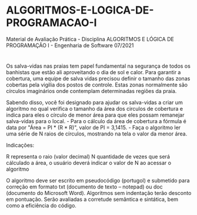 # ALGORITMOS-E-LOGICA-DE-PROGRAMACAO-I
Material de Avaliação Prática - Disciplina ALGORITMOS E LÓGICA DE PROGRAMAÇÃO I - Engenharia de Software 07/2021
#

Os salva-vidas nas praias tem papel fundamental na segurança de todos os banhistas que estão ali aproveitando o dia de sol e calor. Para garantir a cobertura, uma equipe de salva vidas precisou definir o tamanho das zonas cobertas pela vigilia dos postos de controle. Estas zonas normalmente são círculos imaginários onde contemplam determinadas regiões da praia.

Sabendo disso, você foi designado para ajudar os salva-vidas a criar um algoritmo no qual verifica o tamanho da área dos circulos de cobertura e indica para eles o círculo de menor área para que eles possam remanejar salva-vidas para o local.
    - Para o cálculo da área de cobertura a fórmula é data por "Área = PI * (R * R)", valor de PI = 3,1415.
    - Faça o algoritmo ler uma série de N raios de círculos, mostrando na tela o valor da menor área.

Indicações:

R representa o raio (valor decimal)
N quantidade de vezes que será cálculado a área, o usuário deverá indicar o valor de N ao acessar o algoritmo

O algoritmo deve ser escrito em pseudocódigo (portugol) e submetido para correção em formato txt (documento de texto – notepad) ou doc (documento do Microsoft Word).
Algoritmos sem indentação terão desconto em pontuação. Serão avaliadas a corretude semântica e sintática, bem como a eficiência do código.

